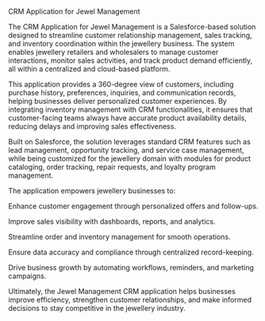CRM Application for Jewel Management

The CRM Application for Jewel Management is a Salesforce-based solution designed to streamline customer relationship management, sales tracking, and inventory coordination within the jewellery business. The system enables jewellery retailers and wholesalers to manage customer interactions, monitor sales activities, and track product demand efficiently, all within a centralized and cloud-based platform.

This application provides a 360-degree view of customers, including purchase history, preferences, inquiries, and communication records, helping businesses deliver personalized customer experiences. By integrating inventory management with CRM functionalities, it ensures that customer-facing teams always have accurate product availability details, reducing delays and improving sales effectiveness.

Built on Salesforce, the solution leverages standard CRM features such as lead management, opportunity tracking, and service case management, while being customized for the jewellery domain with modules for product cataloging, order tracking, repair requests, and loyalty program management.

The application empowers jewellery businesses to:

Enhance customer engagement through personalized offers and follow-ups.

Improve sales visibility with dashboards, reports, and analytics.

Streamline order and inventory management for smooth operations.

Ensure data accuracy and compliance through centralized record-keeping.

Drive business growth by automating workflows, reminders, and marketing campaigns.

Ultimately, the Jewel Management CRM application helps businesses improve efficiency, strengthen customer relationships, and make informed decisions to stay competitive in the jewellery industry.
